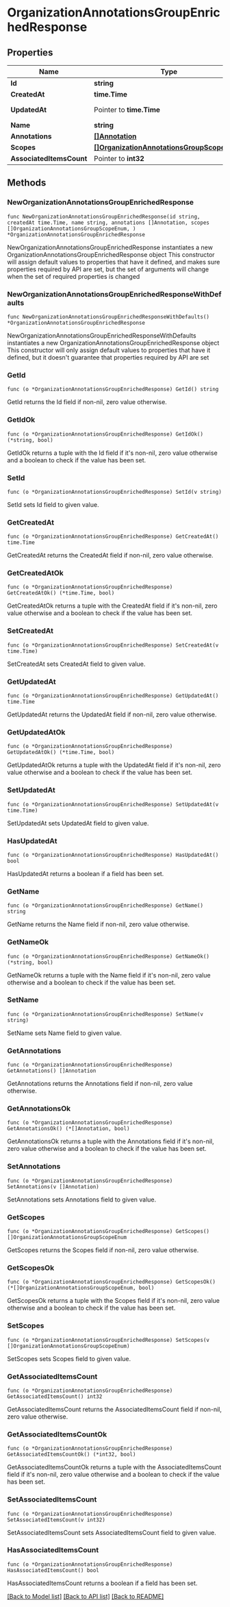 # OrganizationAnnotationsGroupEnrichedResponse

## Properties

Name | Type | Description | Notes
------------ | ------------- | ------------- | -------------
**Id** | **string** |  | [readonly] 
**CreatedAt** | **time.Time** |  | [readonly] 
**UpdatedAt** | Pointer to **time.Time** |  | [optional] [readonly] 
**Name** | **string** |  | 
**Annotations** | [**[]Annotation**](Annotation.md) |  | 
**Scopes** | [**[]OrganizationAnnotationsGroupScopeEnum**](OrganizationAnnotationsGroupScopeEnum.md) |  | 
**AssociatedItemsCount** | Pointer to **int32** |  | [optional] 

## Methods

### NewOrganizationAnnotationsGroupEnrichedResponse

`func NewOrganizationAnnotationsGroupEnrichedResponse(id string, createdAt time.Time, name string, annotations []Annotation, scopes []OrganizationAnnotationsGroupScopeEnum, ) *OrganizationAnnotationsGroupEnrichedResponse`

NewOrganizationAnnotationsGroupEnrichedResponse instantiates a new OrganizationAnnotationsGroupEnrichedResponse object
This constructor will assign default values to properties that have it defined,
and makes sure properties required by API are set, but the set of arguments
will change when the set of required properties is changed

### NewOrganizationAnnotationsGroupEnrichedResponseWithDefaults

`func NewOrganizationAnnotationsGroupEnrichedResponseWithDefaults() *OrganizationAnnotationsGroupEnrichedResponse`

NewOrganizationAnnotationsGroupEnrichedResponseWithDefaults instantiates a new OrganizationAnnotationsGroupEnrichedResponse object
This constructor will only assign default values to properties that have it defined,
but it doesn't guarantee that properties required by API are set

### GetId

`func (o *OrganizationAnnotationsGroupEnrichedResponse) GetId() string`

GetId returns the Id field if non-nil, zero value otherwise.

### GetIdOk

`func (o *OrganizationAnnotationsGroupEnrichedResponse) GetIdOk() (*string, bool)`

GetIdOk returns a tuple with the Id field if it's non-nil, zero value otherwise
and a boolean to check if the value has been set.

### SetId

`func (o *OrganizationAnnotationsGroupEnrichedResponse) SetId(v string)`

SetId sets Id field to given value.


### GetCreatedAt

`func (o *OrganizationAnnotationsGroupEnrichedResponse) GetCreatedAt() time.Time`

GetCreatedAt returns the CreatedAt field if non-nil, zero value otherwise.

### GetCreatedAtOk

`func (o *OrganizationAnnotationsGroupEnrichedResponse) GetCreatedAtOk() (*time.Time, bool)`

GetCreatedAtOk returns a tuple with the CreatedAt field if it's non-nil, zero value otherwise
and a boolean to check if the value has been set.

### SetCreatedAt

`func (o *OrganizationAnnotationsGroupEnrichedResponse) SetCreatedAt(v time.Time)`

SetCreatedAt sets CreatedAt field to given value.


### GetUpdatedAt

`func (o *OrganizationAnnotationsGroupEnrichedResponse) GetUpdatedAt() time.Time`

GetUpdatedAt returns the UpdatedAt field if non-nil, zero value otherwise.

### GetUpdatedAtOk

`func (o *OrganizationAnnotationsGroupEnrichedResponse) GetUpdatedAtOk() (*time.Time, bool)`

GetUpdatedAtOk returns a tuple with the UpdatedAt field if it's non-nil, zero value otherwise
and a boolean to check if the value has been set.

### SetUpdatedAt

`func (o *OrganizationAnnotationsGroupEnrichedResponse) SetUpdatedAt(v time.Time)`

SetUpdatedAt sets UpdatedAt field to given value.

### HasUpdatedAt

`func (o *OrganizationAnnotationsGroupEnrichedResponse) HasUpdatedAt() bool`

HasUpdatedAt returns a boolean if a field has been set.

### GetName

`func (o *OrganizationAnnotationsGroupEnrichedResponse) GetName() string`

GetName returns the Name field if non-nil, zero value otherwise.

### GetNameOk

`func (o *OrganizationAnnotationsGroupEnrichedResponse) GetNameOk() (*string, bool)`

GetNameOk returns a tuple with the Name field if it's non-nil, zero value otherwise
and a boolean to check if the value has been set.

### SetName

`func (o *OrganizationAnnotationsGroupEnrichedResponse) SetName(v string)`

SetName sets Name field to given value.


### GetAnnotations

`func (o *OrganizationAnnotationsGroupEnrichedResponse) GetAnnotations() []Annotation`

GetAnnotations returns the Annotations field if non-nil, zero value otherwise.

### GetAnnotationsOk

`func (o *OrganizationAnnotationsGroupEnrichedResponse) GetAnnotationsOk() (*[]Annotation, bool)`

GetAnnotationsOk returns a tuple with the Annotations field if it's non-nil, zero value otherwise
and a boolean to check if the value has been set.

### SetAnnotations

`func (o *OrganizationAnnotationsGroupEnrichedResponse) SetAnnotations(v []Annotation)`

SetAnnotations sets Annotations field to given value.


### GetScopes

`func (o *OrganizationAnnotationsGroupEnrichedResponse) GetScopes() []OrganizationAnnotationsGroupScopeEnum`

GetScopes returns the Scopes field if non-nil, zero value otherwise.

### GetScopesOk

`func (o *OrganizationAnnotationsGroupEnrichedResponse) GetScopesOk() (*[]OrganizationAnnotationsGroupScopeEnum, bool)`

GetScopesOk returns a tuple with the Scopes field if it's non-nil, zero value otherwise
and a boolean to check if the value has been set.

### SetScopes

`func (o *OrganizationAnnotationsGroupEnrichedResponse) SetScopes(v []OrganizationAnnotationsGroupScopeEnum)`

SetScopes sets Scopes field to given value.


### GetAssociatedItemsCount

`func (o *OrganizationAnnotationsGroupEnrichedResponse) GetAssociatedItemsCount() int32`

GetAssociatedItemsCount returns the AssociatedItemsCount field if non-nil, zero value otherwise.

### GetAssociatedItemsCountOk

`func (o *OrganizationAnnotationsGroupEnrichedResponse) GetAssociatedItemsCountOk() (*int32, bool)`

GetAssociatedItemsCountOk returns a tuple with the AssociatedItemsCount field if it's non-nil, zero value otherwise
and a boolean to check if the value has been set.

### SetAssociatedItemsCount

`func (o *OrganizationAnnotationsGroupEnrichedResponse) SetAssociatedItemsCount(v int32)`

SetAssociatedItemsCount sets AssociatedItemsCount field to given value.

### HasAssociatedItemsCount

`func (o *OrganizationAnnotationsGroupEnrichedResponse) HasAssociatedItemsCount() bool`

HasAssociatedItemsCount returns a boolean if a field has been set.


[[Back to Model list]](../README.md#documentation-for-models) [[Back to API list]](../README.md#documentation-for-api-endpoints) [[Back to README]](../README.md)



